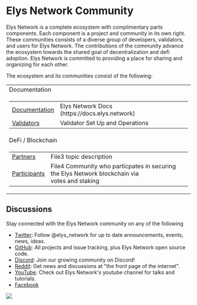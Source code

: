 # Elys Network Community

Elys Network <SAMPLE LANGUAGE> is a complete ecosystem with complimentary parts components. Each component is a project and community in its own right. These communities consists of a diverse group of developers, validators, and users for Elys Network. The contributions of the community advance the ecosystem towards the shared goal of decentralization and defi adoption. Elys Network is committed to providing a place for sharing and organizing for each other.

The ecosystem and its communities consist of the following:





<table>
  <tr>
    <td>Documentation</td>
  </tr>
  <tr>
    <td>
      <table>
        <tr>
          <td><a href="./documentation/NEEDNAME">Documentation</a></td>
          <td>Elys Network Docs (https://docs.elys.network)</td>
        </tr>
        <tr>
          <td><a href="./documentation/needname">Validators</a></td>
          <td>Validator Set Up and Operations</td>
        </tr>
        </tr>
      </table> 
     </td>
  </tr>
  <tr>
    <td>DeFi / Blockchain</td>
  </tr>
  <tr>
    <td>
      <table>
        <tr>
          <td><a href="./defi/file3.md">Partners</a></td>
          <td>File3 topic description</td>
        </tr>
        <tr>
          <td><a href="./defi/File4participants.md">Participants</a></td>
          <td>File4 Community who particpates in securing the Elys Network blockchain via<br>
          votes and staking</td>
        </tr>
      </table> 
     </td>
  </tr>
</table>


## Discussions

Stay connected with the Elys Network community on any of the following

* [Twitter](https://twitter.com/elys_network): Follow @elys_network for up to date announcements, events, news, ideas.
* [GitHub](https://github.com/elys-network): All projects and issue tracking, plus Elys Network open source code.
* [Discord](https://discord.gg/TQpFvbY6eA): Join our growing community on Discord!
* [Reddit](https://reddit.com/r/LINKNEEDED): Get news and discussions at "the front page of the internet".
* [YouTube](https://www.youtube.com/channel/LINKNEEDED): Check out Elys Network's youtube channel for talks and tutorials.
* [Facebook](http://facebook.com/LINKNEEDED) 

[<img src="https://img.shields.io/badge/Edit%20this%20page%20on-Github-lightgrey?style=flat-square">](https://github.com/althea-net/communities/blob/main/README.md)
